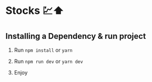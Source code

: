 
# Stocks 💹⬆️

## Installing a Dependency & run project

1. Run `npm install` or `yarn` 

2. Run `npm run dev` or `yarn dev`

3. Enjoy
